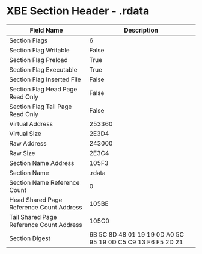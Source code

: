 # XBE Section Header - .rdata

| Field Name | Description |
|---|---|
| Section Flags | 6 |
| Section Flag Writable | False |
| Section Flag Preload | True |
| Section Flag Executable | True |
| Section Flag Inserted File | False |
| Section Flag Head Page Read Only | False |
| Section Flag Tail Page Read Only | False |
| Virtual Address | 253360 |
| Virtual Size | 2E3D4 |
| Raw Address | 243000 |
| Raw Size | 2E3C4 |
| Section Name Address | 105F3 |
| Section Name | .rdata |
| Section Name Reference Count | 0 |
| Head Shared Page Reference Count Address | 105BE |
| Tail Shared Page Reference Count Address | 105C0 |
| Section Digest | 6B 5C 8D 48 01 19 19 0D A0 5C 95 19 0D C5 C9 13 F6 F5 2D 21 |
